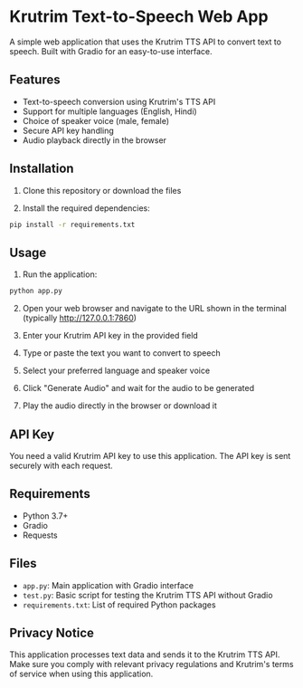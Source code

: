 # Krutrim Text-to-Speech Web App

A simple web application that uses the Krutrim TTS API to convert text to speech. Built with Gradio for an easy-to-use interface.

## Features

- Text-to-speech conversion using Krutrim's TTS API
- Support for multiple languages (English, Hindi)
- Choice of speaker voice (male, female)
- Secure API key handling
- Audio playback directly in the browser

## Installation

1. Clone this repository or download the files

2. Install the required dependencies:

```bash
pip install -r requirements.txt
```

## Usage

1. Run the application:

```bash
python app.py
```

2. Open your web browser and navigate to the URL shown in the terminal (typically http://127.0.0.1:7860)

3. Enter your Krutrim API key in the provided field

4. Type or paste the text you want to convert to speech

5. Select your preferred language and speaker voice

6. Click "Generate Audio" and wait for the audio to be generated

7. Play the audio directly in the browser or download it

## API Key

You need a valid Krutrim API key to use this application. The API key is sent securely with each request.

## Requirements

- Python 3.7+
- Gradio
- Requests

## Files

- `app.py`: Main application with Gradio interface
- `test.py`: Basic script for testing the Krutrim TTS API without Gradio
- `requirements.txt`: List of required Python packages

## Privacy Notice

This application processes text data and sends it to the Krutrim TTS API. Make sure you comply with relevant privacy regulations and Krutrim's terms of service when using this application.
